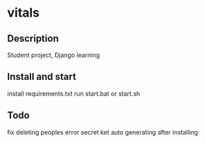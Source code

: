 # vitals

## Description
Student project, Django learning

## Install and start
install requirements.txt
run start.bat or start.sh

## Todo
fix deleting peoples error
secret ket auto generating after installing
